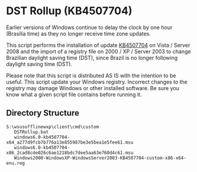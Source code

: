 # DST Rollup (KB4507704)

Earlier versions of Windows continue to delay the clock by one hour (Brasilia time) as they no longer receive time zone updates. 

This script performs the installation of update [KB4507704](https://www.catalog.update.microsoft.com/Search.aspx?q=KB4507704) on Vista / Server 2008 and the import of a registry file on 2000 / XP / Server 2003 to change Brazilian daylight saving time (DST), since Brazil is no longer following daylight saving time (DST).

Please note that this script is distributed AS IS with the intention to be useful. This script update your Windows registry. Incorrect changes to the registry may damage Windows or other installed software. Be sure you know what a given script file contains before running it.

## Directory Structure

```
S:\wsusofflinewxp\client\cmd\custom
   DSTRollup.bat
   windows6.0-kb4507704-x64_a277d9fcb7b776a13e855987be3e5bea1e5fee61.msu
   windows6.0-kb4507704-x86_2cad8cde026c6ae1218bdc7dee5aa63e760d4c61.msu
   Windows2000-WindowsXP-WindowsServer2003-KB4507704-custom-x86-x64-enu.reg
```

